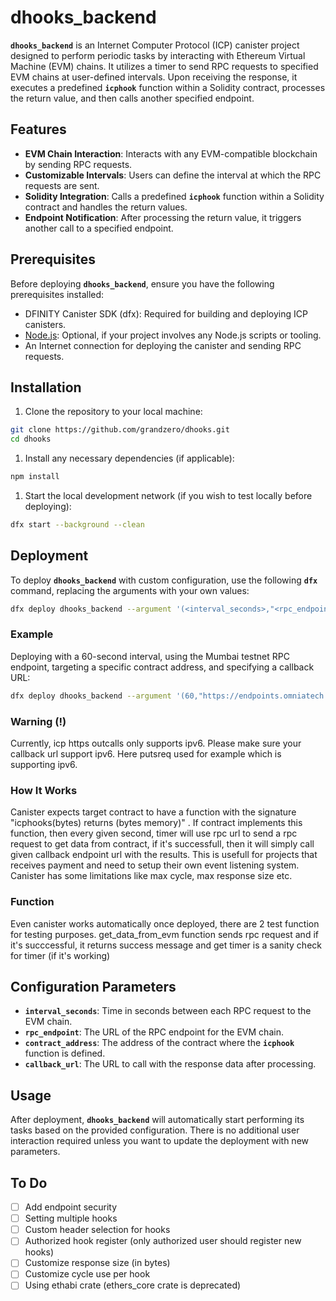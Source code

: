 # **dhooks_backend**

**`dhooks_backend`** is an Internet Computer Protocol (ICP) canister project designed to perform periodic tasks by interacting with Ethereum Virtual Machine (EVM) chains. It utilizes a timer to send RPC requests to specified EVM chains at user-defined intervals. Upon receiving the response, it executes a predefined **`icphook`** function within a Solidity contract, processes the return value, and then calls another specified endpoint.

## **Features**

- **EVM Chain Interaction**: Interacts with any EVM-compatible blockchain by sending RPC requests.
- **Customizable Intervals**: Users can define the interval at which the RPC requests are sent.
- **Solidity Integration**: Calls a predefined **`icphook`** function within a Solidity contract and handles the return values.
- **Endpoint Notification**: After processing the return value, it triggers another call to a specified endpoint.

## **Prerequisites**

Before deploying **`dhooks_backend`**, ensure you have the following prerequisites installed:

- DFINITY Canister SDK (dfx): Required for building and deploying ICP canisters.
- [Node.js](https://nodejs.org/): Optional, if your project involves any Node.js scripts or tooling.
- An Internet connection for deploying the canister and sending RPC requests.

## **Installation**

1. Clone the repository to your local machine:

```bash
git clone https://github.com/grandzero/dhooks.git
cd dhooks

```

1. Install any necessary dependencies (if applicable):

```bash
npm install

```

1. Start the local development network (if you wish to test locally before deploying):

```bash
dfx start --background --clean

```

## **Deployment**

To deploy **`dhooks_backend`** with custom configuration, use the following **`dfx`** command, replacing the arguments with your own values:

```bash
dfx deploy dhooks_backend --argument '(<interval_seconds>,"<rpc_endpoint>", "<contract_address>", "<callback_url>")'

```

### **Example**

Deploying with a 60-second interval, using the Mumbai testnet RPC endpoint, targeting a specific contract address, and specifying a callback URL:

```bash
dfx deploy dhooks_backend --argument '(60,"https://endpoints.omniatech.io/v1/matic/mumbai/public", "0x077E6925a039B7818Eaf5DbF088F289c445a7E32", "https://putsreq.com/GhNAATx0manjojh9nIOy")'

```
### **Warning (!)**

Currently, icp https outcalls only supports ipv6. Please make sure your callback url support ipv6. Here putsreq used for example which is supporting ipv6.

### **How It Works**

Canister expects target contract to have a function with the signature "icphooks(bytes) returns (bytes memory)" . If contract implements this function, then every given second, timer will use rpc url to send a rpc request to get data from contract, if it's successfull, then it will simply call given callback endpoint url with the results. This is usefull for projects that receives payment and need to setup their own event listening system. Canister has some limitations like max cycle, max response size etc.

### **Function**

Even canister works automatically once deployed, there are 2 test function for testing purposes. get_data_from_evm function sends rpc request and if it's succcessful, it returns success message and get timer is a sanity check for timer (if it's working)

## **Configuration Parameters**

- **`interval_seconds`**: Time in seconds between each RPC request to the EVM chain.
- **`rpc_endpoint`**: The URL of the RPC endpoint for the EVM chain.
- **`contract_address`**: The address of the contract where the **`icphook`** function is defined.
- **`callback_url`**: The URL to call with the response data after processing.

## **Usage**

After deployment, **`dhooks_backend`** will automatically start performing its tasks based on the provided configuration. There is no additional user interaction required unless you want to update the deployment with new parameters.

## **To Do**
- [ ]  Add endpoint security
- [ ]  Setting multiple hooks
- [ ]  Custom header selection for hooks
- [ ]  Authorized hook register (only authorized user should register new hooks)
- [ ]  Customize response size (in bytes)
- [ ]  Customize cycle use per hook
- [ ]  Using ethabi crate (ethers_core crate is deprecated)
